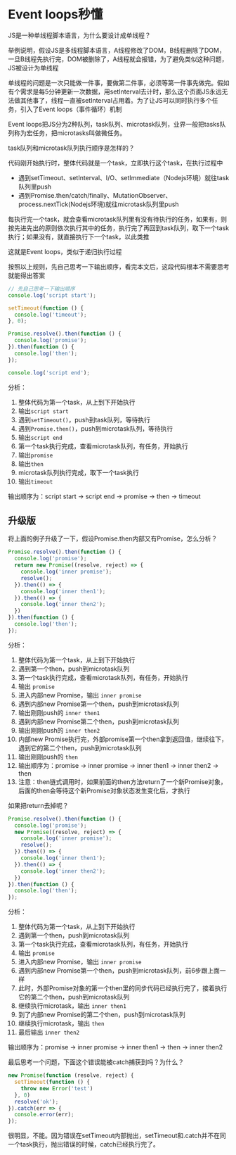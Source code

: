 # Event loops秒懂

JS是一种单线程脚本语言，为什么要设计成单线程？

举例说明，假设JS是多线程脚本语言，A线程修改了DOM，B线程删除了DOM，一旦B线程先执行完，DOM被删除了，A线程就会报错，为了避免类似这种问题，JS被设计为单线程  

单线程的问题是一次只能做一件事，要做第二件事，必须等第一件事先做完。假如有个需求是每5分钟更新一次数据，用setInterval去计时，那么这个页面JS永远无法做其他事了，线程一直被setInterval占用着。为了让JS可以同时执行多个任务，引入了Event loops（事件循环）机制

Event loops把JS分为2种队列，task队列、microtask队列，业界一般把tasks队列称为宏任务，把microtasks叫做微任务。

task队列和microtask队列执行顺序是怎样的？

代码刚开始执行时，整体代码就是一个task，立即执行这个task，在执行过程中

* 遇到setTimeout、setInterval、I/O、setImmediate（Nodejs环境）就往task队列里push
* 遇到Promise.then/catch/finally、MutationObserver、process.nextTick(Nodejs环境)就往microtask队列里push

每执行完一个task，就会查看microtask队列里有没有待执行的任务，如果有，则按先进先出的原则依次执行其中的任务，执行完了再回到task队列，取下一个task执行；如果没有，就直接执行下一个task，以此类推

这就是Event loops，类似于递归执行过程

按照以上规则，先自己思考一下输出顺序，看完本文后，这段代码根本不需要思考就能得出答案
```js
// 先自己思考一下输出顺序
console.log('script start');

setTimeout(function () {
  console.log('timeout');
}, 0);

Promise.resolve().then(function () {
  console.log('promise');
}).then(function () {
  console.log('then');
});

console.log('script end');
```

分析：

1. 整体代码为第一个task，从上到下开始执行
2. 输出```script start```
3. 遇到```setTimeout()```，push到task队列，等待执行
4. 遇到```Promise.then()```，push到microtask队列，等待执行
5. 输出```script end```
6. 第一个task执行完成，查看microtask队列，有任务，开始执行
7. 输出```promise```
8. 输出```then```
9. microtask队列执行完成，取下一个task执行
10. 输出```timeout```

输出顺序为：script start -> script end -> promise -> then -> timeout

## 升级版

将上面的例子升级了一下，假设Promise.then内部又有Promise，怎么分析？

```js
Promise.resolve().then(function () {
  console.log('promise');
  return new Promise((resolve, reject) => {
    console.log('inner promise');
    resolve();
  }).then(() => {
    console.log('inner then1');
  }).then(() => {
    console.log('inner then2');
  })
}).then(function () {
  console.log('then');
});
```

分析：

1. 整体代码为第一个task，从上到下开始执行
2. 遇到第一个then，push到microtask队列
3. 第一个task执行完成，查看microtask队列，有任务，开始执行
4. 输出 ```promise```
5. 进入内部new Promise，输出 ```inner promise```  
6. 遇到内部new Promise第一个then，push到microtask队列
7. 输出刚刚push的 ```inner then1```
8. 遇到内部new Promise第二个then，push到microtask队列
9. 输出刚刚push的 ```inner then2```
10. 内部new Promise执行完，外部promise第一个then拿到返回值，继续往下，遇到它的第二个then，push到microtask队列
11. 输出刚刚push的 ```then```
12. 输出顺序为：promise -> inner promise -> inner then1 -> inner then2 -> then
13. 注意：then链式调用时，如果前面的then方法return了一个新Promise对象，后面的then会等待这个新Promise对象状态发生变化后，才执行

如果把return去掉呢？

```js
Promise.resolve().then(function () {
  console.log('promise');
  new Promise((resolve, reject) => {
    console.log('inner promise');
    resolve();
  }).then(() => {
    console.log('inner then1');
  }).then(() => {
    console.log('inner then2');
  })
}).then(function () {
  console.log('then');
});
```
分析：

1. 整体代码为第一个task，从上到下开始执行
2. 遇到第一个then，push到microtask队列
3. 第一个task执行完成，查看microtask队列，有任务，开始执行
4. 输出 ```promise```
5. 进入内部new Promise，输出 ```inner promise```  
6. 遇到内部new Promise第一个then，push到microtask队列，前6步跟上面一样
7. 此时，外部Promise对象的第一个then里的同步代码已经执行完了，接着执行它的第二个then，push到microtask队列
8. 继续执行microtask，输出 ```inner then1```
9. 到了内部new Promise的第二个then，push到microtask队列
10. 继续执行microtask，输出 ```then```
11. 最后输出 ```inner then2```

输出顺序为：promise -> inner promise -> inner then1 -> then -> inner then2

最后思考一个问题，下面这个错误能被catch捕获到吗？为什么？

```js
new Promise(function (resolve, reject) {
  setTimeout(function () { 
    throw new Error('test') 
  }, 0)
  resolve('ok');
}).catch(err => {
  console.error(err);
});
```

很明显，不能。因为错误在setTimeout内部抛出，setTimeout和.catch并不在同一个task执行，抛出错误的时候，catch已经执行完了。